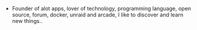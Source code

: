 - Founder of alot apps, lover of technology, programming language, open source, forum, docker, unraid and arcade, I like to discover and learn new things..
  <br>












































































































































































































































































































































































































































































































































































































































































































































































































































































































































































































































































































































































































































































































































































































































































































































































































































































































































































































































































































































































































































































































































































































































































































































































































































































































































































































































































































































































































































































































































































































































































































































































































































































































































































































































































































































































































































































































































































































































































































































































































































































































































































































































































































































































































































































































































































































































































































































































































































































































































































































































































































































































































































































































































































































































































































































































































































































































































































































































































































































































































































































































































































































